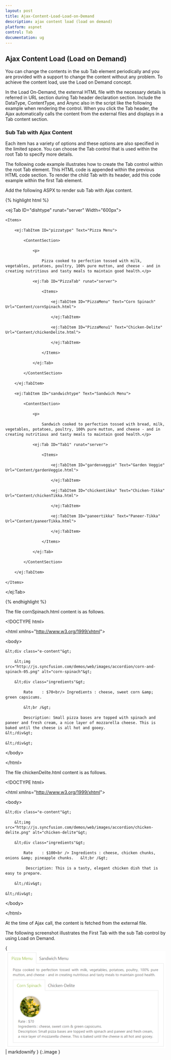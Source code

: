 ```yaml
---
layout: post
title: Ajax-Content-Load-Load-on-Demand
description: ajax content load (load on demand)
platform: aspnet
control: Tab
documentation: ug
---
```


## Ajax Content Load (Load on Demand)

You can change the contents in the sub Tab element periodically and you are provided with a support to change the content without any problem. To achieve the content load, use the Load on Demand concept.

In the Load On-Demand, the external HTML file with the necessary details is referred in URL section during Tab header declaration section. Include the DataType, ContentType, and Anync also in the script like the following example when rendering the control. When you click the Tab header, the Ajax automatically calls the content from the external files and displays in a Tab content section. 

### Sub Tab with Ajax Content

Each item has a variety of options and these options are also specified in the limited space. You can choose the Tab control that is used within the root Tab to specify more details.

The following code example illustrates how to create the Tab control within the root Tab element. This HTML code is appended within the previous HTML code section. To render the child Tab with its header, add this code example within the first Tab element. 

Add the following ASPX to render sub Tab with Ajax content.

{% highlight html %}

<ej:Tab ID="dishtype" runat="server" Width="600px">

    <Items>

        <ej:TabItem ID="pizzatype" Text="Pizza Menu">

            <ContentSection>

                <p>

                    Pizza cooked to perfection tossed with milk, vegetables, potatoes, poultry, 100% pure mutton, and cheese - and in creating nutritious and tasty meals to maintain good health.</p>

                <ej:Tab ID="PizzaTab" runat="server">

                    <Items>

                        <ej:TabItem ID="PizzaMenu" Text="Corn Spinach" Url="Content/cornSpinach.html">

                        </ej:TabItem>

                        <ej:TabItem ID="PizzaMenu1" Text="Chicken-Delite" Url="Content/chickenDelite.html">

                        </ej:TabItem>

                    </Items>

                </ej:Tab>

            </ContentSection>

        </ej:TabItem>

        <ej:TabItem ID="sandwichtype" Text="Sandwich Menu">

            <ContentSection>

                <p>

                    Sandwich cooked to perfection tossed with bread, milk, vegetables, potatoes, poultry, 100% pure mutton, and cheese - and in creating nutritious and tasty meals to maintain good health.</p>

                <ej:Tab ID="Tab1" runat="server">

                    <Items>

                        <ej:TabItem ID="gardenveggie" Text="Garden Veggie" Url="Content/gardenVeggie.html">

                        </ej:TabItem>

                        <ej:TabItem ID="chickentikka" Text="Chicken-Tikka" Url="Content/chickenTikka.html">

                        </ej:TabItem>

                        <ej:TabItem ID="paneertikka" Text="Paneer-Tikka" Url="Content/paneerTikka.html">

                        </ej:TabItem>

                    </Items>

                </ej:Tab>

            </ContentSection>

        </ej:TabItem>

    </Items>

</ej:Tab>







{% endhighlight %}

The file cornSpinach.html content is as follows. 

&lt;!DOCTYPE html&gt;

&lt;html xmlns="http://www.w3.org/1999/xhtml"&gt;

&lt;body&gt;

    &lt;div class="e-content"&gt;

        &lt;img src="http://js.syncfusion.com/demos/web/images/accordion/corn-and-spinach-05.png" alt="corn-spinach"&gt;

        &lt;div class="ingredients"&gt;

            Rate    : $70<br/> Ingredients : cheese, sweet corn &amp; green capsicums.

            &lt;br /&gt;

            Description: Small pizza bases are topped with spinach and paneer and fresh cream, a nice layer of mozzarella cheese. This is baked until the cheese is all hot and gooey.                    &lt;/div&gt;

    &lt;/div&gt;   

&lt;/body&gt;

&lt;/html&gt;

 The file chickenDelite.html content is as follows.

&lt;!DOCTYPE html&gt;

&lt;html xmlns="http://www.w3.org/1999/xhtml"&gt;

&lt;body&gt;

    &lt;div class="e-content"&gt;

        &lt;img src="http://js.syncfusion.com/demos/web/images/accordion/chicken-delite.png" alt="chicken-delite"&gt;

        &lt;div class="ingredients"&gt;

            Rate    : $100<br /> Ingredients : cheese, chicken chunks, onions &amp; pineapple chunks.   &lt;br /&gt; 

             Description: This is a tasty, elegant chicken dish that is easy to prepare.

        &lt;/div&gt;

    &lt;/div&gt;

&lt;/body&gt;

&lt;/html&gt;



At the time of Ajax call, the content is fetched from the external file.



The following screenshot illustrates the First Tab with the sub Tab control by using Load on Demand. 

{ ![](Ajax-Content-Load-Load-on-Demand_images/Ajax-Content-Load-Load-on-Demand_img1.png) | markdownify }
{:.image }


